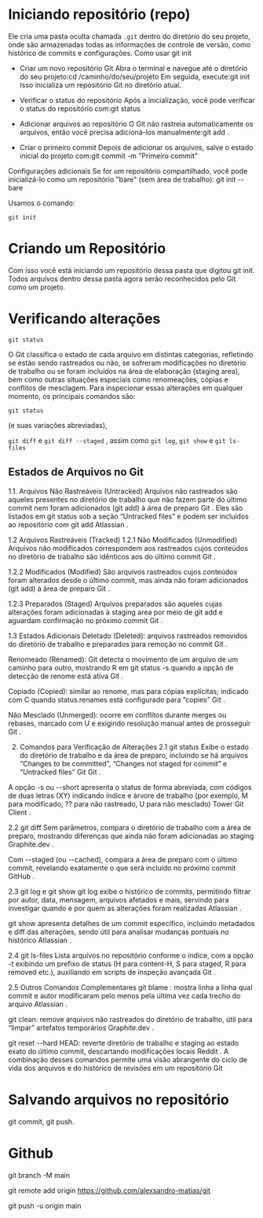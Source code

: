# Iniciando repositório (repo)
Ele cria uma pasta oculta chamada ``.git`` dentro do diretório do seu projeto, onde são armazenadas todas as informações de controle de versão, como histórico de commits e configurações.
Como usar git init
- Criar um novo repositório Git
Abra o terminal e navegue até o diretório do seu projeto:cd /caminho/do/seu/projeto
Em seguida, execute:git init
Isso inicializa um repositório Git no diretório atual.
- Verificar o status do repositório
Após a inicialização, você pode verificar o status do repositório com:git status

- Adicionar arquivos ao repositório
O Git não rastreia automaticamente os arquivos, então você precisa adicioná-los manualmente:git add .

- Criar o primeiro commit
Depois de adicionar os arquivos, salve o estado inicial do projeto com:git commit -m "Primeiro commit"


Configurações adicionais
Se for um repositório compartilhado, você pode inicializá-lo como um repositório "bare" (sem área de trabalho):
git init --bare



Usamos o comando:

```git init```




# Criando um Repositório
Com isso você está iniciando um repositório dessa pasta que digitou git init.
Todos arquivos dentro dessa pasta agora serão reconhecidos pelo Git como um projeto.


# Verificando alterações

```git status```

O Git classifica o estado de cada arquivo em distintas categorias, refletindo se estão sendo rastreados ou não, se sofreram modificações no diretório de trabalho ou se foram incluídos na área de elaboração (staging area), bem como outras situações especiais como renomeações, cópias e conflitos de mesclagem. Para inspecionar essas alterações em qualquer momento, os principais comandos são:

```git status```

(e suas variações abreviadas),

``git diff`` e ``git diff --staged`` , assim como ``git log``, ``git show`` e ``git ls-files`` 




## Estados de Arquivos no Git
1.1. Arquivos Não Rastreáveis (Untracked)
Arquivos não rastreados são aqueles presentes no diretório de trabalho que não fazem parte do último commit nem foram adicionados (git add) à área de preparo 
Git
. Eles são listados em git status sob a seção “Untracked files” e podem ser incluídos ao repositório com git add <arquivo> 
Atlassian
.

1.2 Arquivos Rastreáveis (Tracked)
1.2.1 Não Modificados (Unmodified)
Arquivos não modificados correspondem aos rastreados cujos conteúdos no diretório de trabalho são idênticos aos do último commit 
Git
.

1.2.2 Modificados (Modified)
São arquivos rastreados cujos conteúdos foram alterados desde o último commit, mas ainda não foram adicionados (git add) à área de preparo 
Git
.

1.2.3 Preparados (Staged)
Arquivos preparados são aqueles cujas alterações foram adicionadas à staging area por meio de git add e aguardam confirmação no próximo commit 
Git
.

1.3 Estados Adicionais
Deletado (Deleted): arquivos rastreados removidos do diretório de trabalho e preparados para remoção no commit 
Git
.

Renomeado (Renamed): Git detecta o movimento de um arquivo de um caminho para outro, mostrando R em git status -s quando a opção de detecção de renome está ativa 
Git
.

Copiado (Copied): similar ao renome, mas para cópias explícitas; indicado com C quando status.renames está configurado para “copies” 
Git
.

Não Mesclado (Unmerged): ocorre em conflitos durante merges ou rebases, marcado com U e exigindo resolução manual antes de prosseguir 
Git
.

2. Comandos para Verificação de Alterações
2.1 git status
Exibe o estado do diretório de trabalho e da área de preparo, incluindo se há arquivos “Changes to be committed”, “Changes not staged for commit” e “Untracked files” 
Git
Git
.

A opção -s ou --short apresenta o status de forma abreviada, com códigos de duas letras (XY) indicando índice e árvore de trabalho (por exemplo, M para modificado, ?? para não rastreado, U para não mesclado) 
Tower Git Client
.

2.2 git diff
Sem parâmetros, compara o diretório de trabalho com a área de preparo, mostrando diferenças que ainda não foram adicionadas ao staging 
Graphite.dev
.

Com --staged (ou --cached), compara a área de preparo com o último commit, revelando exatamente o que será incluído no próximo commit 
GitHub
.

2.3 git log e git show
git log exibe o histórico de commits, permitindo filtrar por autor, data, mensagem, arquivos afetados e mais, servindo para investigar quando e por quem as alterações foram realizadas 
Atlassian
.

git show <commit> apresenta detalhes de um commit específico, incluindo metadados e diff das alterações, sendo útil para analisar mudanças pontuais no histórico 
Atlassian
.

2.4 git ls-files
Lista arquivos no repositório conforme o índice, com a opção -t exibindo um prefixo de status (H para content-H, S para staged, R para removed etc.), auxiliando em scripts de inspeção avançada 
Git
.

2.5 Outros Comandos Complementares
git blame <arquivo>: mostra linha a linha qual commit e autor modificaram pelo menos pela última vez cada trecho do arquivo 
Atlassian
.

git clean: remove arquivos não rastreados do diretório de trabalho, útil para “limpar” artefatos temporários 
Graphite.dev
.

git reset --hard HEAD: reverte diretório de trabalho e staging ao estado exato do último commit, descartando modificações locais 
Reddit
.
A combinação desses comandos permite uma visão abrangente do ciclo de vida dos arquivos e do histórico de revisões em um repositório Git 



# Salvando arquivos no repositório 

git commit, git push. 


# Github
git branch -M main


git remote add origin https://github.com/alexsandro-matias/git


git push -u origin main

